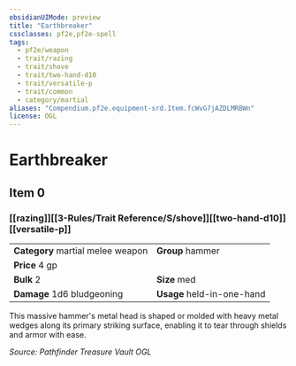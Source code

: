 ```yaml
---
obsidianUIMode: preview
title: "Earthbreaker"
cssclasses: pf2e,pf2e-spell
tags:
  - pf2e/weapon
  - trait/razing
  - trait/shove
  - trait/two-hand-d10
  - trait/versatile-p
  - trait/common
  - category/martial
aliases: "Compendium.pf2e.equipment-srd.Item.fcWvG7jAZDLMRBWn"
license: OGL
---
```

# Earthbreaker
## Item 0
### [[razing]][[3-Rules/Trait Reference/S/shove]][[two-hand-d10]][[versatile-p]]

|  |  |
| -- | -- |
| **Category** martial melee weapon | **Group** hammer |
| **Price** 4 gp |  |
| **Bulk** 2 | **Size** med |
| **Damage** 1d6 bludgeoning  | **Usage** held-in-one-hand |



This massive hammer's metal head is shaped or molded with heavy metal wedges along its primary striking surface, enabling it to tear through shields and armor with ease.

*Source: Pathfinder Treasure Vault*
*OGL*